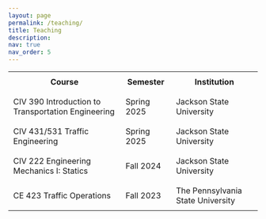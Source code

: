 ```yaml
---
layout: page
permalink: /teaching/
title: Teaching
description: 
nav: true
nav_order: 5
---
```

<!-- | Course                                   | Semester   | Institution                             |
|------------------------------------------|------------|----------------------------------------|
| CIV 222 Engineering Mechanics I: Statics | Fall 2024  | Jackson State University                |
| CE 423 Traffic Operations                 | Fall 2023  | The Pennsylvania State University       | -->

<table>
  <tr>
    <th style="padding: 10px;">Course</th>
    <th style="padding: 10px;">Semester</th>
    <th style="padding: 10px;">Institution</th>
  </tr>
  <tr>
    <td style="padding: 10px;">CIV 390 Introduction to Transportation Engineering</td>
    <td style="padding: 10px;">Spring 2025</td>
    <td style="padding: 10px;">Jackson State University</td>
  </tr>
  <tr>
    <td style="padding: 10px;">CIV 431/531 Traffic Engineering</td>
    <td style="padding: 10px;">Spring 2025</td>
    <td style="padding: 10px;">Jackson State University</td>
  </tr>
  <tr>
    <td style="padding: 10px;">CIV 222 Engineering Mechanics I: Statics</td>
    <td style="padding: 10px;">Fall 2024</td>
    <td style="padding: 10px;">Jackson State University</td>
  </tr>
  <tr>
    <td style="padding: 10px;">CE 423 Traffic Operations</td>
    <td style="padding: 10px;">Fall 2023</td>
    <td style="padding: 10px;">The Pennsylvania State University</td>
  </tr>
</table>
